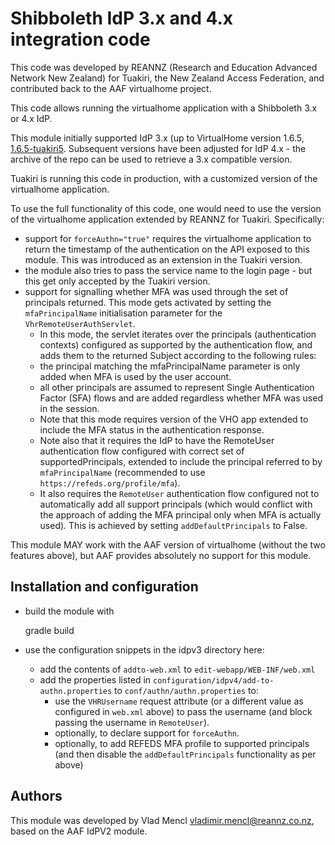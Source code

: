 
# Shibboleth IdP 3.x and 4.x integration code #

This code was developed by REANNZ (Research and Education Advanced Network New Zealand) for Tuakiri, the New Zealand Access Federation, and contributed back to the AAF virtualhome project.

This code allows running the virtualhome application with a Shibboleth 3.x or 4.x IdP.

This module initially supported IdP 3.x (up to VirtualHome version 1.6.5, [1.6.5-tuakiri5](https://github.com/REANNZ/AAF-VHO/releases/tag/1.6.5-tuakiri5).  Subsequent versions have been adjusted for IdP 4.x - the archive of the repo can be used to retrieve a 3.x compatible version.

Tuakiri is running this code in production, with a customized version of the virtualhome application.

To use the full functionality of this code, one would need to use the version of the virtualhome application extended by REANNZ for Tuakiri.  Specifically:
* support for `forceAuthn="true"` requires the virtualhome application to return the timestamp of the authentication on the API exposed to this module.  This was introduced as an extension in the Tuakiri version.
* the module also tries to pass the service name to the login page - but this get only accepted by the Tuakiri version.
* support for signalling whether MFA was used through the set of principals returned.  This mode gets activated by setting the `mfaPrincipalName` initialisation parameter for the `VhrRemoteUserAuthServlet`.
  *  In this mode, the servlet iterates over the principals (authentication contexts) configured as supported by the authentication flow, and adds them to the returned Subject according to the following rules:
    * the principal matching the mfaPrincipalName parameter is only added when MFA is used by the user account.
    * all other principals are assumed to represent Single Authentication Factor (SFA) flows and are added regardless whether MFA was used in the session.
  * Note that this mode requires version of the VHO app extended to include the MFA status in the authentication response.
  * Note also that it requires the IdP to have the RemoteUser authentication flow configured with correct set of supportedPrincipals, extended to include the principal referred to by `mfaPrincipalName` (recommended to use `https://refeds.org/profile/mfa`).
  * It also requires the `RemoteUser` authentication flow configured not to automatically add all support principals (which would conflict with the approach of adding the MFA principal only when MFA is actually used).  This is achieved by setting `addDefaultPrincipals` to False.

This module MAY work with the AAF version of virtualhome (without the two features above), but AAF provides absolutely no support for this module.

## Installation and configuration ##

* build the module with

    gradle build

* use the configuration snippets in the idpv3 directory here:
  * add the contents of `addto-web.xml` to `edit-webapp/WEB-INF/web.xml`
  * add the properties listed in `configuration/idpv4/add-to-authn.properties` to `conf/authn/authn.properties` to:
    * use the `VHRUsername` request attribute (or a different value as configured in `web.xml` above) to pass the username (and block passing the username in `RemoteUser`).
    * optionally, to declare support for `forceAuthn`.
    * optionally, to add REFEDS MFA profile to supported principals (and then disable the `addDefaultPrincipals` functionality as per above)

## Authors ##

This module was developed by Vlad Mencl <vladimir.mencl@reannz.co.nz>, based on the AAF IdPV2 module.
